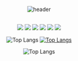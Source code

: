 <div align="center"> 

![header](https://capsule-render.vercel.app/api?type=venom&color=FFA500&height=150&section=header&text=jyjnote&fontColor=ffffff&fontSize=70&animation=fadeIn&fontAlignY=55&desc=%20&descAlignY=62&descAlign=62)


 <br/>
<img src="https://img.shields.io/badge/Spring%20Boot-6DB33F?style=for-the-badge&logo=SpringBoot&logoColor=white">
<img src="https://img.shields.io/badge/MySQL-4479A1?style=for-the-badge&logo=MySQL&logoColor=white">
<img src="https://img.shields.io/badge/VSCode-007ACC?style=for-the-badge&logo=VisualStudioCode&logoColor=white">
<img src="https://img.shields.io/badge/flask-%23000000?style=for-the-badge&logo=flask&logoColor=white">
<img src="https://img.shields.io/badge/PyTorch-EE4C2C?style=for-the-badge&logo=pytorch&logoColor=white">
<img src="https://img.shields.io/badge/Tableau-E97627?style=for-the-badge&logo=tableau&logoColor=white">
   <br/>
   
![Top Langs](http://github-profile-summary-cards.vercel.app/api/cards/stats?username=jyjnote&theme=monokai)
[![Top Langs](https://github-readme-stats.vercel.app/api/top-langs/?username=jyjnote&layout=donut&theme=transparent)](https://github.com/anuraghazra/github-readme-stats)

![Top Langs](http://github-profile-summary-cards.vercel.app/api/cards/profile-details?username=jyjnote&theme=monokai)

